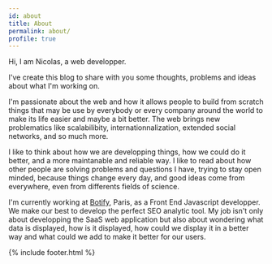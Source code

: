```yaml
---
id: about
title: About
permalink: about/
profile: true
---
```


Hi, I am Nicolas, a web developper.

I've create this blog to share with you some thoughts, problems and ideas about what I'm working on.

I'm passionate about the web and how it allows people to build from scratch things that may be use by everybody or every company around the world to make its life easier and maybe a bit better. The web brings new problematics like scalabilibity, internationnalization, extended social networks, and so much more.

I like to think about how we are developping things, how we could do it better, and a more maintanable and reliable way. I like to read about how other people are solving problems and questions I have, trying to stay open minded, because things change every day, and good ideas come from everywhere, even from differents fields of science. 

I'm currently working at [Botify](www.botify.com), Paris, as a Front End Javascript developper. We make our best to develop the perfect SEO analytic tool. My job isn't only about developping the SaaS web application but also about wondering what data is displayed, how is it displayed, how could we display it in a better way and what could we add to make it better for our users.

{% include footer.html %}
